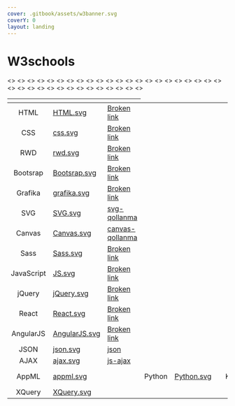 ```yaml
---
cover: .gitbook/assets/w3banner.svg
coverY: 0
layout: landing
---
```


# W3schools

<table data-view="cards">
  <thead>
    <tr>
      <th align="center"></th>
      <th data-hidden data-card-cover data-type="files"></th>
      <th data-hidden data-card-target data-type="content-ref"></th>
    </tr>
  </thead>
  <tbody>
    <tr>
      <td align="center">HTML</td>
      <td><a href=".gitbook/assets/HTML.svg">HTML.svg</a></td>
      <td><a href="broken-reference">Broken link</a></td>
    </tr>
    <tr>
      <td align="center">CSS</td>
        <td><a href=".gitbook/assets/css.svg">css.svg</a></td>
        <td><a href="broken-reference">Broken link</a></td>
    </tr>
    <tr>
      <td align="center">RWD</td>
        <td><a href=".gitbook/assets/rwd.svg">rwd.svg</a></td>
        <td><a href="broken-reference">Broken link</a></td>
    </tr>
    <tr>
      <td align="center">Bootsrap</td>
        <td><a href=".gitbook/assets/Bootsrap.svg">Bootsrap.svg</a></td>
        <td><a href="broken-reference">Broken link</a></td>
    </tr>
    <tr>
      <td align="center">Grafika</td>
        <td><a href=".gitbook/assets/grafika.svg">grafika.svg</a></td>
        <td><a href="broken-reference">Broken link</a></td>
    </tr>
    <tr>
      <td align="center">SVG</td>
        <td><a href=".gitbook/assets/SVG.svg">SVG.svg</a></td>
        <td><a href="grafika/svg-qollanma/">svg-qollanma</a></td>
    </tr>
    <tr>
      <td align="center">Canvas</td>
        <td><a href=".gitbook/assets/Canvas.svg">Canvas.svg</a></td>
        <td><a href="grafika/canvas-qollanma/">canvas-qollanma</a></td>
    </tr>
    <tr>
      <td align="center">Sass</td>
        <td><a href=".gitbook/assets/Sass.svg">Sass.svg</a></td>
        <td><a href="broken-reference">Broken link</a></td>
    </tr>
    <tr>
      <td align="center">JavaScript</td>
        <td><a href=".gitbook/assets/JS.svg">JS.svg</a></td>
        <td><a href="broken-reference">Broken link</a></td>
    </tr>
    <tr>
      <td align="center">jQuery</td>
        <td><a href=".gitbook/assets/jQuery.svg">jQuery.svg</a></td>
        <td><a href="broken-reference">Broken link</a></td>
    </tr>
    <tr>
      <td align="center">React</td>
        <td><a href=".gitbook/assets/React.svg">React.svg</a></td>
        <td><a href="broken-reference">Broken link</a></td>
    </tr>
    <tr>
      <td align="center">AngularJS</td>
        <td><a href=".gitbook/assets/AngularJS.svg">AngularJS.svg</a></td>
        <td><a href="broken-reference">Broken link</a></td>
    </tr>
    <tr>
      <td align="center">JSON</td>
        <td><a href=".gitbook/assets/json.svg">json.svg</a></td>
        <td><a href="javascript/json/">json</a></td>
    </tr>
    <tr>
      <td align="center">AJAX</td>
        <td><a href=".gitbook/assets/ajax.svg">ajax.svg</a></td>
        <td><a href="javascript/js-ajax/">js-ajax</a></td>
    </tr>
    <>
      <td align="center">AppML</td>
        <td><a href=".gitbook/assets/appml.svg">appml.svg</a></td><td></td>
    </  tr>
    <>
      <td align="center">Python</td>
        <td><a href=".gitbook/assets/Python.svg">Python.svg</a></td><td></td>
    </  tr>
    <>
      <td align="center">Kotlin</td>
        <td><a href=".gitbook/assets/Kotlin.svg">Kotlin.svg</a></td><td></td>
    </  tr>
    <>
      <td align="center">Java</td>
        <td><a href=".gitbook/assets/java.svg">java.svg</a></td><td></td>
    </  tr>
    <>
      <td align="center">C</td>
        <td><a href=".gitbook/assets/C.svg">C.svg</a></td><td></td>
    </  tr>
    <>
      <td align="center">C++</td>
        <td><a href=".gitbook/assets/C++.svg">C++.svg</a></td><td></td>
    </  tr>
    <>
      <td align="center">C#</td>
        <td><a href=".gitbook/assets/c#.svg">c#.svg</a></td><td></td>
    </  tr>
    <>
      <td align="center">R</td>
        <td><a href=".gitbook/assets/R.svg">R.svg</a></td><td></td>
    </  tr>
    <>
      <td align="center">Django</td>
        <td><a href=".gitbook/assets/Django.svg">Django.svg</a></td><td></td>
    </  tr>
    <>
      <td align="center">Go</td>
        <td><a href=".gitbook/assets/go.svg">go.svg</a></td><td></td>
    </  tr>
    <>
      <td align="center">TypeScript</td>
        <td><a href=".gitbook/assets/TypeScript.svg">TypeScript.svg</a></td><td></td>
    </  tr>
    <>
      <td align="center">SQL</td>
        <td><a href=".gitbook/assets/SQL.svg">SQL.svg</a></td><td></td>
    </  tr>
    <>
      <td align="center">MySQL</td>
        <td><a href=".gitbook/assets/MySQL.svg">MySQL.svg</a></td><td></td>
    </  tr>
    <>
      <td align="center">PHP</td>
        <td><a href=".gitbook/assets/PHP.svg">PHP.svg</a></td><td></td>
    </  tr>
    <>
      <td align="center">ASP</td>
        <td><a href=".gitbook/assets/ASP.svg">ASP.svg</a></td><td></td>
    </  tr>
    <>
      <td align="center">NodeJs</td>
        <td><a href=".gitbook/assets/node.js.svg">node.js.svg</a></td><td></td>
    </  tr>
    <>
      <td align="center">Raspberry PI</td>
        <td><a href=".gitbook/assets/raspberry.svg">raspberry.svg</a></td><td></td>
    </  tr>
    <>
      <td align="center">GIT</td>
        <td><a href=".gitbook/assets/git.svg">git.svg</a></td><td></td>
    </  tr>
    <>
      <td align="center">MongoDB</td>
        <td><a href=".gitbook/assets/MongoDB.svg">MongoDB.svg</a></td><td></td>
    </  tr>
    <>
      <td align="center">AWS Cloud</td>
        <td><a href=".gitbook/assets/aws.svg">aws.svg</a></td><td></td>
    </  tr>
    <>
      <td align="center">Cyber Security</td>
        <td><a href=".gitbook/assets/cyber security.svg">cyber security.svg</a></td><td></td>
    </  tr>
    <>
      <td align="center">Artificial intelligence</td>
        <td><a href=".gitbook/assets/AI.svg">AI.svg</a></td><td></td>
    </  tr>
    <>
      <td align="center">Machine Learning</td>
        <td><a href=".gitbook/assets/ML.svg">ML.svg</a></td><td></td>
    </  tr>
    <>
      <td align="center">Data Science</td>
        <td><a href=".gitbook/assets/dc.svg">dc.svg</a></td><td></td>
    </  tr>
    <>
      <td align="center">NumPy</td>
        <td><a href=".gitbook/assets/numpy.svg">numpy.svg</a></td><td></td>
    </  tr>
    <>
      <td align="center">Pandas</td>
        <td><a href=".gitbook/assets/Pandas.svg">Pandas.svg</a></td><td></td>
    </  tr>
    <>
      <td align="center">SciPy</td>
        <td><a href=".gitbook/assets/SciPy.svg">SciPy.svg</a></td><td></td>
    </  tr>
    <>
      <td align="center">Matplotlib</td>
        <td><a href=".gitbook/assets/Matplotlib.svg">Matplotlib.svg</a></td><td></td>
    </  tr>
    <>
      <td align="center">Statistics</td>
        <td><a href=".gitbook/assets/statistics.svg">statistics.svg</a></td><td></td>
    </  tr>
    <>
      <td align="center">XML</td>
        <td><a href=".gitbook/assets/XML.svg">XML.svg</a></td><td></td>
    </  tr>
    <>
      <td align="center">XML AJAX</td>
        <td><a href=".gitbook/assets/XMLAJAX.svg">XMLAJAX.svg</a></td><td></td>
    </  tr>
    <>
      <td align="center">XML DOM</td>
        <td><a href=".gitbook/assets/XMLDOM.svg">XMLDOM.svg</a></td><td></td>
    </  tr>
    <>
      <td align="center">XML DTD</td>
        <td><a href=".gitbook/assets/XMLDTD.svg">XMLDTD.svg</a></td><td></td>
    </  tr>
    <>
      <td align="center">XSLT</td>
        <td><a href=".gitbook/assets/XSLT.svg">XSLT.svg</a></td><td></td>
    </  tr>
    <>
      <td align="center">XML Schema</td>
        <td><a href=".gitbook/assets/XMLschema.svg">XMLschema.svg</a></td><td></td>
    </  tr>
    <>
      <td align="center">XPath</td>
        <td><a href=".gitbook/assets/XPath.svg">XPath.svg</a></td><td></td>
    </  tr>
    <tr>
      <td align="center">XQuery</td>
        <td><a href=".gitbook/assets/XQuery.svg">XQuery.svg</a></td><td></td></tr></tbody></table>
  